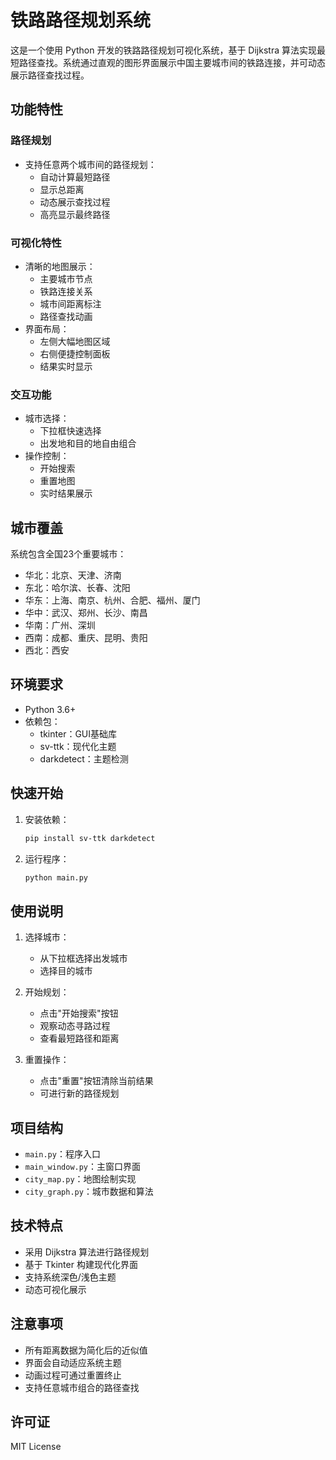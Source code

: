 # 铁路路径规划系统

这是一个使用 Python 开发的铁路路径规划可视化系统，基于 Dijkstra 算法实现最短路径查找。系统通过直观的图形界面展示中国主要城市间的铁路连接，并可动态展示路径查找过程。

## 功能特性

### 路径规划
- 支持任意两个城市间的路径规划：
  - 自动计算最短路径
  - 显示总距离
  - 动态展示查找过程
  - 高亮显示最终路径

### 可视化特性
- 清晰的地图展示：
  - 主要城市节点
  - 铁路连接关系
  - 城市间距离标注
  - 路径查找动画
- 界面布局：
  - 左侧大幅地图区域
  - 右侧便捷控制面板
  - 结果实时显示

### 交互功能
- 城市选择：
  - 下拉框快速选择
  - 出发地和目的地自由组合
- 操作控制：
  - 开始搜索
  - 重置地图
  - 实时结果展示

## 城市覆盖

系统包含全国23个重要城市：
- 华北：北京、天津、济南
- 东北：哈尔滨、长春、沈阳
- 华东：上海、南京、杭州、合肥、福州、厦门
- 华中：武汉、郑州、长沙、南昌
- 华南：广州、深圳
- 西南：成都、重庆、昆明、贵阳
- 西北：西安

## 环境要求

- Python 3.6+
- 依赖包：
  - tkinter：GUI基础库
  - sv-ttk：现代化主题
  - darkdetect：主题检测

## 快速开始

1. 安装依赖：
   ```bash
   pip install sv-ttk darkdetect
   ```

2. 运行程序：
   ```bash
   python main.py
   ```

## 使用说明

1. 选择城市：
   - 从下拉框选择出发城市
   - 选择目的城市

2. 开始规划：
   - 点击"开始搜索"按钮
   - 观察动态寻路过程
   - 查看最短路径和距离

3. 重置操作：
   - 点击"重置"按钮清除当前结果
   - 可进行新的路径规划

## 项目结构

- `main.py`：程序入口
- `main_window.py`：主窗口界面
- `city_map.py`：地图绘制实现
- `city_graph.py`：城市数据和算法

## 技术特点

- 采用 Dijkstra 算法进行路径规划
- 基于 Tkinter 构建现代化界面
- 支持系统深色/浅色主题
- 动态可视化展示

## 注意事项

- 所有距离数据为简化后的近似值
- 界面会自动适应系统主题
- 动画过程可通过重置终止
- 支持任意城市组合的路径查找

## 许可证

MIT License
